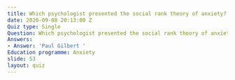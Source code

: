 ```yaml
---
title: Which psychologist presented the social rank theory of anxiety?
date: 2020-09-08 20:13:00 Z
Quiz type: Single
Question: Which psychologist presented the social rank theory of anxiety?
Answers:
- Answer: 'Paul Gilbert '
Education programme: Anxiety
slide: 53
layout: quiz
---
```


